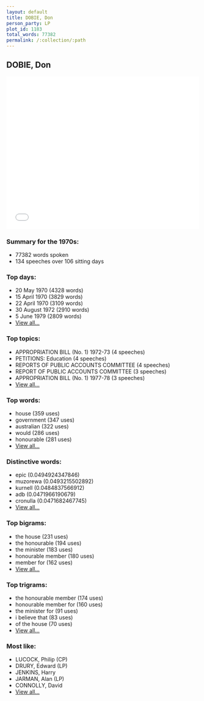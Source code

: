 ```yaml
---
layout: default
title: DOBIE, Don
person_party: LP
plot_id: 1183
total_words: 77382
permalink: /:collection/:path
---
```


## DOBIE, Don

<iframe width="100%" height="400" frameborder="0" scrolling="no" src="//plot.ly/~wragge/1183.embed"></iframe>


### Summary for the 1970s:

* 77382 words spoken
* 134 speeches over 106 sitting days


### Top days:

* 20 May 1970 (4328 words)
* 15 April 1970 (3829 words)
* 22 April 1970 (3109 words)
* 30 August 1972 (2910 words)
* 5 June 1979 (2809 words)
* [View all...](days/)


### Top topics:

* APPROPRIATION BILL (No. 1) 1972-73 (4 speeches)
* PETITIONS: Education (4 speeches)
* REPORTS OF PUBLIC ACCOUNTS COMMITTEE (4 speeches)
* REPORT OF PUBLIC ACCOUNTS COMMITTEE (3 speeches)
* APPROPRIATION BILL (No. 1) 1977-78 (3 speeches)
* [View all...](topics/)


### Top words:

* house (359 uses)
* government (347 uses)
* australian (322 uses)
* would (286 uses)
* honourable (281 uses)
* [View all...](words/)


### Distinctive words:

* epic (0.0494924347846)
* muzorewa (0.0493215502892)
* kurnell (0.0484837566912)
* adb (0.0471966190679)
* cronulla (0.0471682467745)
* [View all...](sig_words/)


### Top bigrams:

* the house (231 uses)
* the honourable (194 uses)
* the minister (183 uses)
* honourable member (180 uses)
* member for (162 uses)
* [View all...](bigrams/)


### Top trigrams:

* the honourable member (174 uses)
* honourable member for (160 uses)
* the minister for (91 uses)
* i believe that (83 uses)
* of the house (70 uses)
* [View all...](trigrams/)


### Most like:

* LUCOCK, Philip (CP)
* DRURY, Edward (LP)
* JENKINS, Harry 
* JARMAN, Alan (LP)
* CONNOLLY, David 
* [View all...](similarities/)
